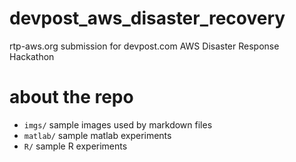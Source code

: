 # devpost_aws_disaster_recovery
rtp-aws.org submission for devpost.com AWS Disaster Response Hackathon


# about the repo
* `imgs/`  sample images used by markdown files
* `matlab/`  sample matlab experiments
* `R/`  sample R experiments


